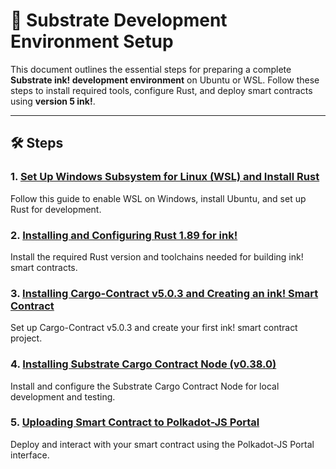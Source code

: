 # 🚀 Substrate Development Environment Setup

This document outlines the essential steps for preparing a complete **Substrate ink! development environment** on Ubuntu or WSL. Follow these steps to install required tools, configure Rust, and deploy smart contracts using **version 5 ink!**.

---

## 🛠 Steps

### 1. [Set Up Windows Subsystem for Linux (WSL) and Install Rust](https://github.com/villenaj/docs/blob/main/substrate/setup-wsl-rust.md)

Follow this guide to enable WSL on Windows, install Ubuntu, and set up Rust for development.

### 2. [Installing and Configuring Rust 1.89 for ink!](https://github.com/villenaj/docs/blob/main/substrate/rust-toolchain-installation.md)

Install the required Rust version and toolchains needed for building ink! smart contracts.

### 3. [Installing Cargo-Contract v5.0.3 and Creating an ink! Smart Contract](https://github.com/villenaj/docs/blob/main/substrate/cargo-contract-installation.md)

Set up Cargo-Contract v5.0.3 and create your first ink! smart contract project.

### 4. [Installing Substrate Cargo Contract Node (v0.38.0)](https://github.com/villenaj/docs/blob/main/substrate/cargo-contract-node-installation.md)

Install and configure the Substrate Cargo Contract Node for local development and testing.

### 5. [Uploading Smart Contract to Polkadot-JS Portal](https://github.com/villenaj/docs/blob/main/substrate/contract-deployment.md)

Deploy and interact with your smart contract using the Polkadot-JS Portal interface.
